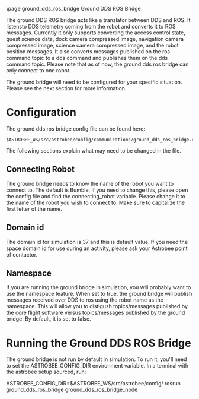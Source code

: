 \page ground_dds_ros_bridge Ground DDS ROS Bridge

The ground DDS ROS bridge acts like a translator between DDS and ROS. It listensto DDS telemetry coming from the robot and converts it to ROS messages.
Currently it only supports converting the access control state, guest science
data, dock camera compressed image, navigation camera compressed image, science
camera compressed image, and the robot position messages. It also converts
messages published on the ros command topic to a dds command and publishes them
on the dds command topic. Please note that as of now, the ground dds ros bridge
can only connect to one robot.

The ground bridge will need to be configured for your specific situation. Please
see the next section for more information.

# Configuration

The ground dds ros bridge config file can be found here:

    $ASTROBEE_WS/src/astrobee/config/communications/ground_dds_ros_bridge.config

The following sections explain what may need to be changed in the file.

## Connecting Robot

The ground bridge needs to know the name of the robot you want to connect to.
The default is Bumble. If you need to change this, please open the config file
and find the connecting_robot variable. Please change it to the name of the
robot you wish to connect to. Make sure to capitalize the first letter of the
name.

## Domain id

The domain id for simulation is 37 and this is default value. If you need the
space domain id for use during an activity, please ask your Astrobee point of
contactor.

## Namespace

If you are running the ground bridge in simulation, you will probably want to
use the namespace feature. When set to true, the ground bridge will publish
messages received over DDS to ros using the robot name as the namespace. This
will allow you to distigush topics/messages published by the core flight
software versus topics/messages published by the ground bridge. By default, it
is set to false.

# Running the Ground DDS ROS Bridge

The ground bridge is not run by default in simulation. To run it, you'll need to
set the ASTROBEE_CONFIG_DIR environment variable. In a terminal with the
astrobee setup sourced, run:

ASTROBEE_CONFIG_DIR=$ASTROBEE_WS/src/astrobee/config/ rosrun ground_dds_ros_bridge ground_dds_ros_bridge_node
